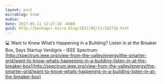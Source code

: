 ```yaml
---
layout: post
microblog: true
audio: 
date: 2017-05-11 12:27:18 -0400
guid: http://benhager.micro.blog/2017/05/11/162718.html
---
```

💻 Want to Know What’s Happening in a Building? Listen in at the Breaker Box, Says Startup Verdigris - IEEE Spectrum: [http://spectrum.ieee.org/view-from-the-valley/energy/the-smarter-grid/want-to-know-whats-happening-in-a-building-listen-in-at-the-breaker-box](http://spectrum.ieee.org/view-from-the-valley/energy/the-smarter-grid/want-to-know-whats-happening-in-a-building-listen-in-at-the-breaker-box)
